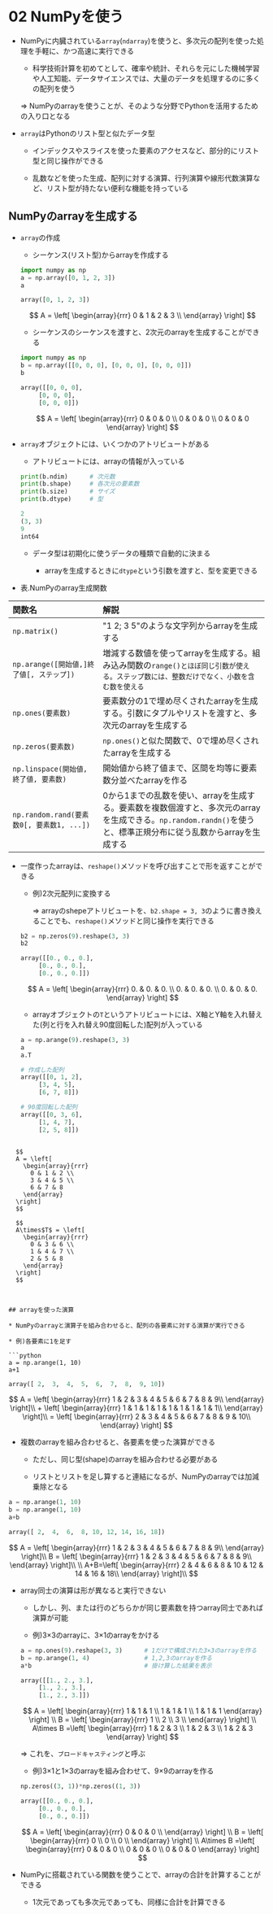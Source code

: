 02 NumPyを使う
=============

* NumPyに内臓されている`array`(`ndarray`)を使うと、多次元の配列を使った処理を手軽に、かつ高速に実行できる

  * 科学技術計算を初めてとして、確率や統計、それらを元にした機械学習や人工知能、データサイエンスでは、大量のデータを処理するのに多くの配列を使う

  => NumPyのarrayを使うことが、そのような分野でPythonを活用するための入り口となる

* `array`はPythonのリスト型と似たデータ型

  * インデックスやスライスを使った要素のアクセスなど、部分的にリスト型と同じ操作ができる

  * 乱数などを使った生成、配列に対する演算、行列演算や線形代数演算など、リスト型が持たない便利な機能を持っている



## NumPyのarrayを生成する

* `array`の作成

  * シーケンス(リスト型)からarrayを作成する

  ```python
  import numpy as np
  a = np.array([0, 1, 2, 3])
  a
  ```

  ```python
  array([0, 1, 2, 3])
  ```

  $$
  A = \left[
    \begin{array}{rrr}
      0 & 1 & 2 & 3 \\
    \end{array}
  \right]
  $$

  * シーケンスのシーケンスを渡すと、2次元のarrayを生成することができる

  ```python
  import numpy as np
  b = np.array([[0, 0, 0], [0, 0, 0], [0, 0, 0]])
  b
  ```

  ```python
  array([[0, 0, 0],
       [0, 0, 0],
       [0, 0, 0]])
  ```

  $$
  A = \left[
    \begin{array}{rrr}
      0 & 0 & 0 \\
      0 & 0 & 0 \\
      0 & 0 & 0
    \end{array}
  \right]
  $$

* `array`オブジェクトには、いくつかのアトリビュートがある

  * アトリビュートには、arrayの情報が入っている

  ```python
  print(b.ndim)      # 次元数
  print(b.shape)     # 各次元の要素数
  print(b.size)      # サイズ
  print(b.dtype)     # 型
  ```

  ```python
  2
  (3, 3)
  9
  int64
  ```

  * データ型は初期化に使うデータの種類で自動的に決まる

    * arrayを生成するときに`dtype`という引数を渡すと、型を変更できる

* 表.NumPyのarray生成関数

| 関数名                                    | 解説                                                                                                                                                             |
| :---------------------------------------- | :--------------------------------------------------------------------------------------------------------------------------------------------------------------- |
| `np.matrix()`                             | "1 2; 3 5"のような文字列からarrayを生成する                                                                                                                      |
| `np.arange([開始値,]終了値[, ステップ])`  | 増減する数値を使ってarrayを生成する。組み込み関数の`range()とほぼ同じ引数が使える。ステップ数には、整数だけでなく、小数を含む数を使える`                         |
| `np.ones(要素数)`                         | 要素数分の1で埋め尽くされたarrayを生成する。引数にタプルやリストを渡すと、多次元のarrayを生成する                                                                |
| `np.zeros(要素数)`                        | `np.ones()`と似た関数で、0で埋め尽くされたarrayを生成する                                                                                                        |
| `np.linspace(開始値, 終了値, 要素数)`     | 開始値から終了値まで、区間を均等に要素数分並べたarrayを作る                                                                                                      |
| `np.random.rand(要素数0[, 要素数1, ...])` | 0から1までの乱数を使い、arrayを生成する。要素数を複数個渡すと、多次元のarrayを生成できる。`np.random.randn()`を使うと、標準正規分布に従う乱数からarrayを生成する |

* 一度作ったarrayは、`reshape()`メソッドを呼び出すことで形を返すことができる

  * 例)2次元配列に変換する

    => arrayのshepeアトリビュートを、`b2.shape = 3, 3`のように書き換えることでも、`reshape()`メソッドと同じ操作を実行できる

  ```python
  b2 = np.zeros(9).reshape(3, 3)
  b2
  ```

  ```python
  array([[0., 0., 0.],
       [0., 0., 0.],
       [0., 0., 0.]])
  ```

  $$
  A = \left[
    \begin{array}{rrr}
      0. & 0. & 0. \\
      0. & 0. & 0. \\
      0. & 0. & 0.
    \end{array}
  \right]
  $$

  * arrayオブジェクトの`T`というアトリビュートには、X軸とY軸を入れ替えた(列と行を入れ替え90度回転した)配列が入っている

  ```python
  a = np.arange(9).reshape(3, 3)
  a
  a.T
  ```

  ```python
  # 作成した配列
  array([[0, 1, 2],
       [3, 4, 5],
       [6, 7, 8]])

  # 90度回転した配列
  array([[0, 3, 6],
       [1, 4, 7],
       [2, 5, 8]])
```

  $$
  A = \left[
    \begin{array}{rrr}
      0 & 1 & 2 \\
      3 & 4 & 5 \\
      6 & 7 & 8
    \end{array}
  \right]
  $$

  $$
  A\times$T$ = \left[
    \begin{array}{rrr}
      0 & 3 & 6 \\
      1 & 4 & 7 \\
      2 & 5 & 8
    \end{array}
  \right]
  $$



## arrayを使った演算

* NumPyのarrayと演算子を組み合わせると、配列の各要素に対する演算が実行できる

* 例)各要素に1を足す

```python
a = np.arange(1, 10)
a+1
```

```python
array([ 2,  3,  4,  5,  6,  7,  8,  9, 10])
```

$$
A = \left[
  \begin{array}{rrr}
    1 & 2 & 3 & 4 & 5 & 6 & 7 & 8 & 9\\
  \end{array}
\right]\\
+
\left[
\begin{array}{rrr}
  1 & 1 & 1 & 1 & 1 & 1 & 1 & 1 & 1\\
\end{array}
\right]\\
= \left[
\begin{array}{rrr}
  2 & 3 & 4 & 5 & 6 & 7 & 8 & 9 & 10\\
\end{array}
\right]
$$

* 複数のarrayを組み合わせると、各要素を使った演算ができる

  * ただし、同じ型(shape)のarrayを組み合わせる必要がある

  * リストとリストを足し算すると連結になるが、NumPyのarrayでは加減乗除となる

```python
a = np.arange(1, 10)
b = np.arange(1, 10)
a+b
```

```python
array([ 2,  4,  6,  8, 10, 12, 14, 16, 18])
```

$$
A = \left[
  \begin{array}{rrr}
    1 & 2 & 3 & 4 & 5 & 6 & 7 & 8 & 9\\
  \end{array}
\right]\\
B = \left[
  \begin{array}{rrr}
    1 & 2 & 3 & 4 & 5 & 6 & 7 & 8 & 9\\
  \end{array}
\right]\\
\\
A+B=\left[
  \begin{array}{rrr}
    2 & 4 & 6 & 8 & 10 & 12 & 14 & 16 & 18\\
  \end{array}
\right]\\
$$

* array同士の演算は形が異なると実行できない

  * しかし、列、または行のどちらかが同じ要素数を持つarray同士であれば演算が可能

  * 例)3×3のarrayに、3×1のarrayをかける

  ```python
  a = np.ones(9).reshape(3, 3)      # 1だけで構成された3×3のarrayを作る
  b = np.arange(1, 4)               # 1,2,3のarrayを作る
  a*b                               # 掛け算した結果を表示
  ```

  ```python
  array([[1., 2., 3.],
       [1., 2., 3.],
       [1., 2., 3.]])
  ```

  $$
  A = \left[
    \begin{array}{rrr}
      1 & 1 & 1 \\
      1 & 1 & 1 \\
      1 & 1 & 1
    \end{array}
  \right]
  \\
  B = \left[
  \begin{array}{rrr}
      1 \\
      2 \\
      3 \\
    \end{array}
  \right]
  \\
  A\times B =\left[
    \begin{array}{rrr}
      1 & 2 & 3 \\
      1 & 2 & 3 \\
      1 & 2 & 3
    \end{array}
  \right]
  $$

  => これを、`ブロードキャスティング`と呼ぶ

  * 例)3×1と1×3のarrayを組み合わせて、9×9のarrayを作る

  ```python
  np.zeros((3, 1))*np.zeros((1, 3))
  ```

  ```python
  array([[0., 0., 0.],
       [0., 0., 0.],
       [0., 0., 0.]])
  ```
  $$
  A = \left[
    \begin{array}{rrr}
      0 & 0 & 0 \\
    \end{array}
  \right]
  \\
  B = \left[
  \begin{array}{rrr}
      0 \\
      0 \\
      0 \\
    \end{array}
  \right]
  \\
  A\times B =\left[
    \begin{array}{rrr}
      0 & 0 & 0 \\
      0 & 0 & 0 \\
      0 & 0 & 0
    \end{array}
  \right]
  $$

* NumPyに搭載されている関数を使うことで、arrayの合計を計算することができる

  * 1次元であっても多次元であっても、同様に合計を計算できる

  ```python
  
  ```
